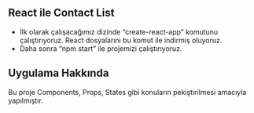React ile Contact List
----------------------------------
- İlk olarak çalışacağımız dizinde “create-react-app” komutunu çalıştırıyoruz. React dosyalarını bu komut ile indirmiş oluyoruz.
- Daha sonra “npm start” ile projemizi çalıştırıyoruz.

Uygulama Hakkında
-------------------------
Bu proje Components, Props, States gibi konuların pekiştirilmesi amacıyla yapılmıştır.


